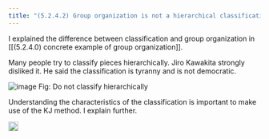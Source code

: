```yaml
---
title: "(5.2.4.2) Group organization is not a hierarchical classification"
---
```


I explained the difference between classification and group organization in [[(5.2.4.0) concrete example of group organization]].

Many people try to classify pieces hierarchically. Jiro Kawakita strongly disliked it. He said the classification is tyranny and is not democratic.

![image](https://gyazo.com/732c6130210c305e057da1502119557d/thumb/1000)
Fig: Do not classify hierarchically

Understanding the characteristics of the classification is important to make use of the KJ method. I explain further.

<img src='https://scrapbox.io/api/pages/nishio/en/icon' alt='en.icon' height="19.5"/>